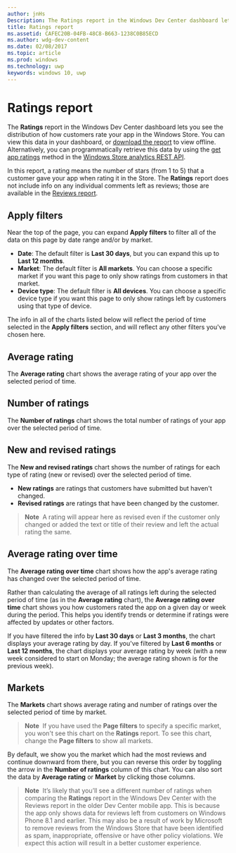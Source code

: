 ```yaml
---
author: jnHs
Description: The Ratings report in the Windows Dev Center dashboard lets you see the distribution of how customers rate your app in the Windows Store.
title: Ratings report
ms.assetid: CAFEC20B-04FB-48C8-B663-1238C0B85ECD
ms.author: wdg-dev-content
ms.date: 02/08/2017
ms.topic: article
ms.prod: windows
ms.technology: uwp
keywords: windows 10, uwp
---
```


# Ratings report


The **Ratings** report in the Windows Dev Center dashboard lets you see the distribution of how customers rate your app in the Windows Store. You can view this data in your dashboard, or [download the report](download-analytic-reports.md) to view offline. Alternatively, you can programmatically retrieve this data by using the [get app ratings](../monetize/get-app-ratings.md) method in the [Windows Store analytics REST API](../monetize/access-analytics-data-using-windows-store-services.md).

In this report, a rating means the number of stars (from 1 to 5) that a customer gave your app when rating it in the Store. The **Ratings** report does not include info on any individual comments left as reviews; those are available in the [Reviews report](reviews-report.md).

## Apply filters


Near the top of the page, you can expand **Apply filters** to filter all of the data on this page by date range and/or by market.

-   **Date**: The default filter is **Last 30 days**, but you can expand this up to **Last 12 months**.
-   **Market**: The default filter is **All markets**. You can choose a specific market if you want this page to only show ratings from customers in that market.
-   **Device type**: The default filter is **All devices**. You can choose a specific device type if you want this page to only show ratings left by customers using that type of device.

The info in all of the charts listed below will reflect the period of time selected in the **Apply filters** section, and will reflect any other filters you've chosen here.

## Average rating


The **Average rating** chart shows the average rating of your app over the selected period of time.

## Number of ratings


The **Number of ratings** chart shows the total number of ratings of your app over the selected period of time.

## New and revised ratings


The **New and revised ratings** chart shows the number of ratings for each type of rating (new or revised) over the selected period of time.

-   **New ratings** are ratings that customers have submitted but haven't changed.
-   **Revised ratings** are ratings that have been changed by the customer.

>**Note**  A rating will appear here as revised even if the customer only changed or added the text or title of their review and left the actual rating the same.

## Average rating over time


The **Average rating over time** chart shows how the app's average rating has changed over the selected period of time.

Rather than calculating the average of all ratings left during the selected period of time (as in the **Average rating** chart), the **Average rating over time** chart shows you how customers rated the app on a given day or week during the period. This helps you identify trends or determine if ratings were affected by updates or other factors.

If you have filtered the info by **Last 30 days** or **Last 3 months**, the chart displays your average rating by day. If you've filtered by **Last 6 months** or **Last 12 months**, the chart displays your average rating by week (with a new week considered to start on Monday; the average rating shown is for the previous week).

## Markets


The **Markets** chart shows average rating and number of ratings over the selected period of time by market.

> **Note**  If you have used the **Page filters** to specify a specific market, you won't see this chart on the **Ratings** report. To see this chart, change the **Page filters** to show all markets.

By default, we show you the market which had the most reviews and continue downward from there, but you can reverse this order by toggling the arrow in the **Number of ratings** column of this chart. You can also sort the data by **Average rating** or **Market** by clicking those columns.

> **Note**  It’s likely that you’ll see a different number of ratings when comparing the **Ratings** report in the Windows Dev Center with the Reviews report in the older Dev Center mobile app. This is because the app only shows data for reviews left from customers on Windows Phone 8.1 and earlier. This may also be a result of work by Microsoft to remove reviews from the Windows Store that have been identified as spam, inappropriate, offensive or have other policy violations. We expect this action will result in a better customer experience.

 

 
